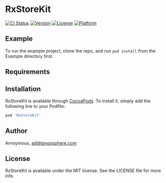 # RxStoreKit

[![CI Status](https://img.shields.io/travis/Arnoymous/RxStoreKit.svg?style=flat)](https://travis-ci.org/Arnoymous/RxStoreKit)
[![Version](https://img.shields.io/cocoapods/v/RxStoreKit.svg?style=flat)](https://cocoapods.org/pods/RxStoreKit)
[![License](https://img.shields.io/cocoapods/l/RxStoreKit.svg?style=flat)](https://cocoapods.org/pods/RxStoreKit)
[![Platform](https://img.shields.io/cocoapods/p/RxStoreKit.svg?style=flat)](https://cocoapods.org/pods/RxStoreKit)

## Example

To run the example project, clone the repo, and run `pod install` from the Example directory first.

## Requirements

## Installation

RxStoreKit is available through [CocoaPods](https://cocoapods.org). To install
it, simply add the following line to your Podfile:

```ruby
pod 'RxStoreKit'
```

## Author

Arnoymous, ad@lanoosphere.com

## License

RxStoreKit is available under the MIT license. See the LICENSE file for more info.
